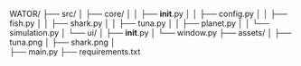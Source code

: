 
WATOR/
├── src/
│   ├── core/
│   │   ├── __init__.py
│   │   ├── config.py
│   │   ├── fish.py
│   │   ├── shark.py
│   │   ├── tuna.py
│   │   ├── planet.py
│   │   └── simulation.py
│   └── ui/
│       ├── __init__.py
│       └── window.py
├── assets/
│   ├── tuna.png
│   ├── shark.png
│   
├── main.py
├── requirements.txt

